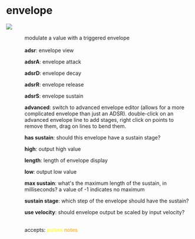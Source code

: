 
<a name=envelope></a><br>
# <b>envelope</b>
<img src="https://www.bespokesynth.com/docs/screenshots/envelope.png"><br>
<div style="display:inline-block;margin-left:50px;">
modulate a value with a triggered envelope<br/><br/>
<b>adsr</b>: envelope view<br>

<b>adsrA</b>: envelope attack<br>

<b>adsrD</b>: envelope decay<br>

<b>adsrR</b>: envelope release<br>

<b>adsrS</b>: envelope sustain<br>

<b>advanced</b>: switch to advanced envelope editor (allows for a more complicated envelope than just an ADSR). double-click on an advanced envelope line to add stages, right click on points to remove them, drag on lines to bend them.<br>

<b>has sustain</b>: should this envelope have a sustain stage?<br>

<b>high</b>: output high value<br>

<b>length</b>: length of envelope display<br>

<b>low</b>: output low value<br>

<b>max sustain</b>: what's the maximum length of the sustain, in milliseconds? a value of -1 indicates no maximum<br>

<b>sustain stage</b>: which step of the envelope should have the sustain?<br>

<b>use velocity</b>: should envelope output be scaled by input velocity?<br>

<br>accepts: <font color=yellow>pulses</font> <font color=orange>notes</font> <br></div>
